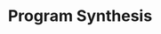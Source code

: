 ---
title: Program Synthesis
emoji: 🤗
colorFrom: blue
colorTo: green
sdk: streamlit
sdk_version: 1.19.0
app_file: app.py
pinned: false
---